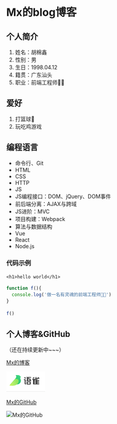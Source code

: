 # Mx的blog博客

## 个人简介
1. 姓名：胡棉鑫
2. 性别：男
3. 生日：1998.04.12
4. 籍贯：广东汕头
5. 职业：前端工程师👨‍💻

## 爱好
1. 打篮球🏀
2. 玩吃鸡游戏
   
## 编程语言
* 命令行、Git
* HTML
* CSS
* HTTP
* JS
* JS编程接口：DOM、jQuery、DOM事件
* 前后端分离：AJAX与跨域
* JS进阶：MVC
* 项目构建：Webpack
* 算法与数据结构
* Vue
* React
* Node.js

### 代码示例
`<h1>hello world</h1>`

```JavaScript
function f(){
  console.log('做一名有灵魂的前端工程师👨‍💻')
}

f()
```

## 个人博客&GitHub
（还在持续更新中~~~）

[Mx的博客](https://www.yuque.com/mx980412)

![Mx的博客](image/Mx的博客.png)


[Mx的GitHub](https://github.com/Mx980412)

![Mx的GitHub](image/Mx的GitHub.png)
